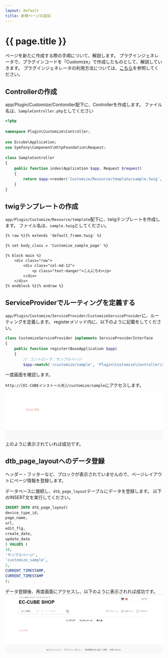 ```yaml
---
layout: default
title: 新規ページの追加
---
```


# {{ page.title }}

ページを新たに作成する際の手順について、解説します。
プラグインジェネレータで、プラグインコードを「Customize」で作成したものとして、解説していきます。
プラグインジェネレータの利用方法については、[こちら](plugin-generate)を参照してください。

## Controllerの作成

app/Plugin/Customize/Contoroller配下に、Controllerを作成します。
ファイル名は、`SampleController.php`としてください

```php
<?php

namespace Plugin\Customize\Controller;

use Eccube\Application;
use Symfony\Component\HttpFoundation\Request;

class SampleController
{
    public function index(Application $app, Request $request)
    {
        return $app->render('Customize/Resource/template/sample.twig', array());
    }
}
```

## twigテンプレートの作成

`app/Plugin/Customize/Resource/template`配下に、twigテンプレートを作成します。
ファイル名は、`sample.twig`としてください。

```
{% raw %}{% extends 'default_frame.twig' %}

{% set body_class = 'Customize_sample_page' %}

{% block main %}
    <div class="row">
        <div class="col-md-12">
            <p class="text-danger">こんにちわ</p>
        </div>
    </div>
{% endblock %}{% endraw %}
```

## ServiceProviderでルーティングを定義する

`app/Plugin/Customize/ServiceProvider/CustomizeServiceProvider`に、ルーティングを定義します。
registerメソッド内に、以下のように記載をしてください。


```php
class CustomizeServiceProvider implements ServiceProviderInterface
{
    public function register(BaseApplication $app)
    {
        // コントローラ：サンプルページ
        $app->match('/customize/sample', 'Plugin\Customize\Controller\SampleController::index')->bind('customize_sample');
```

一度画面を確認します。

`http://[EC-CUBEインストール先]/customize/sample`にアクセスします。

![新規ページの追加](/images/guideline/plugin-pageadd-01.png) 
上のように表示されていれば成功です。

## dtb_page_layoutへのデータ登録

ヘッダー・フッターなど、ブロックが表示されていませんので、ページレイアウトにページ情報を登録します。

データベースに接続し、`dtb_page_layout`テーブルにデータを登録します。
以下のINSERT文を実行してください。

```sql
INSERT INTO dtb_page_layout(
device_type_id,
page_name,
url,
edit_flg,
create_date,
update_date
) VALUES (
10,
'サンプルページ',
'customize_sample',
2,
CURRENT_TIMESTAMP,
CURRENT_TIMESTAMP
);
```

データ登録後、再度画面にアクセスし、以下のように表示されれば成功です。
![新規ページの追加](/images/guideline/plugin-pageadd-02.png) 
